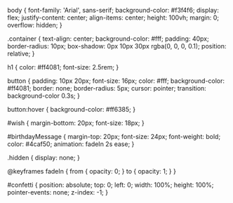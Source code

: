 body {
    font-family: 'Arial', sans-serif;
    background-color: #f3f4f6;
    display: flex;
    justify-content: center;
    align-items: center;
    height: 100vh;
    margin: 0;
    overflow: hidden;
}

.container {
    text-align: center;
    background-color: #fff;
    padding: 40px;
    border-radius: 10px;
    box-shadow: 0px 10px 30px rgba(0, 0, 0, 0.1);
    position: relative;
}

h1 {
    color: #ff4081;
    font-size: 2.5rem;
}

button {
    padding: 10px 20px;
    font-size: 16px;
    color: #fff;
    background-color: #ff4081;
    border: none;
    border-radius: 5px;
    cursor: pointer;
    transition: background-color 0.3s;
}

button:hover {
    background-color: #ff6385;
}

#wish {
    margin-bottom: 20px;
    font-size: 18px;
}

#birthdayMessage {
    margin-top: 20px;
    font-size: 24px;
    font-weight: bold;
    color: #4caf50;
    animation: fadeIn 2s ease;
}

.hidden {
    display: none;
}

@keyframes fadeIn {
    from {
        opacity: 0;
    }
    to {
        opacity: 1;
    }
}

#confetti {
    position: absolute;
    top: 0;
    left: 0;
    width: 100%;
    height: 100%;
    pointer-events: none;
    z-index: -1;
}
